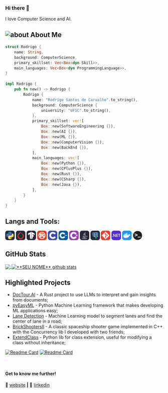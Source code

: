 ### Hi there 👋

I love Computer Science and AI.

## <img width="45" alt="about" src="https://raw.github.com/elizarov/elizarov/master/about.png"> About Me

```rust
struct Rodrigo {
    name: String,
    background: ComputerScience,
    primary_skillset: Vec<Box<dyn Skill>>,
    main_languages: Vec<Box<dyn ProgrammingLanguage>>,
}

impl Rodrigo {
    pub fn new() -> Rodrigo {
        Rodrigo {
            name: "Rodrigo Santos de Carvalho".to_string(),
            background: ComputerScience {
                university: "UFSC".to_string(),
            },
            primary_skillset: vec![
                Box::new(SoftwareEngineering {}),
                Box::new(AI {}),
                Box::new(ML {}),
                Box::new(ComputerVision {}),
                Box::new(BackEnd {}),
            ],
            main_languages: vec![
                Box::new(Python {}),
                Box::new(CPlusPlus {}),
                Box::new(Rust {}),
                Box::new(CSharp {}),
                Box::new(Java {}),
            ],
        }
    }
}
```

## **Langs and Tools:**  
<code><img height="30" src="https://github.com/tandpfun/skill-icons/blob/main/icons/Python-Dark.svg"></code>
<code><img height="30" src="https://github.com/tandpfun/skill-icons/blob/main/icons/PyTorch-Dark.svg"></code>
<code><img height="30" src="https://github.com/tandpfun/skill-icons/blob/main/icons/TensorFlow-Dark.svg"></code>
<code><img height="30" src="https://github.com/tandpfun/skill-icons/blob/main/icons/Rust.svg"></code>
<code><img height="30" src="https://github.com/tandpfun/skill-icons/blob/main/icons/C.svg"></code>
<code><img height="30" src="https://github.com/tandpfun/skill-icons/blob/main/icons/CPP.svg"></code>
<code><img height="30" src="https://github.com/tandpfun/skill-icons/blob/main/icons/CS.svg"></code>
<code><img height="30" src="https://github.com/tandpfun/skill-icons/blob/main/icons/Java-Dark.svg"></code>
<code><img height="30" src="https://github.com/tandpfun/skill-icons/blob/main/icons/PostgreSQL-Dark.svg"></code>
<code><img height="30" src="https://github.com/tandpfun/skill-icons/blob/main/icons/Git.svg"></code>
<code><img height="30" src="https://github.com/tandpfun/skill-icons/blob/main/icons/DotNet.svg"></code>
<code><img height="30" src="https://github.com/tandpfun/skill-icons/blob/main/icons/Docker.svg"></code>
<code><img height="30" src="https://raw.githubusercontent.com/github/explore/80688e429a7d4ef2fca1e82350fe8e3517d3494d/topics/terminal/terminal.png"></code>


## **GitHub Stats**

<a href="https://github.com/RodrigoSdeCarvalho">
  <img align="center" src="https://github-readme-stats.vercel.app/api/top-langs/?username=RodrigoSdeCarvalho&theme=dracula&hide_langs_below=1" />
</a>

<a href="https://github.com/RodrigoSdeCarvalho">
 <img align="center" src="https://github-readme-stats.vercel.app/api?username=RodrigoSdeCarvalho&show_icons=true&theme=dracula&line_height=27" alt="**SEU NOME** github stats"/>
</a>

  ## Highlighted Projects
  - [DocTour.AI](https://github.com/RodrigoSdeCarvalho/DocTour.AI) - A Rust project to use LLMs to interpret and gain insights from documents;
  - [pyEasyML](https://github.com/RodrigoSdeCarvalho/pyEasyML) - Python Machine Learning framework that makes developing ML applications easy;
  - [Lane Detection](https://github.com/RodrigoSdeCarvalho/LaneDetection) - Machine Learning model to segment lanes and find the center of lane in a road;
  - [BrickShootersII](https://github.com/RodrigoSdeCarvalho/BrickShootersII) - A classic spaceship shooter game implemented in C++ with the Concurrency lib I developed with two friends;
  - [ExtendClass](https://github.com/RodrigoSdeCarvalho/ExtendClass) - Python lib for class extension, useful for modifying a class without inheritance;
 
<be>

[![Readme Card](https://github-readme-stats.vercel.app/api/pin/?username=RodrigoSdeCarvalho&repo=pyEasyML&theme=github_dark)](https://github.com/RodrigoSdeCarvalho/pyEasyML)
[![Readme Card](https://github-readme-stats.vercel.app/api/pin/?username=RodrigoSdeCarvalho&repo=BrickShootersII&theme=github_dark)](https://github.com/RodrigoSdeCarvalho/BrickShootersII)

[website]: https://rodrigosdecarvalho.github.io/Website.github.io/
[linkedin]: https://www.linkedin.com/in/rodrigo-santos-de-carvalho/
<br>

#### Get to know me further!

🏡 [website][website] **|** 
👔 [linkedin][linkedin]
